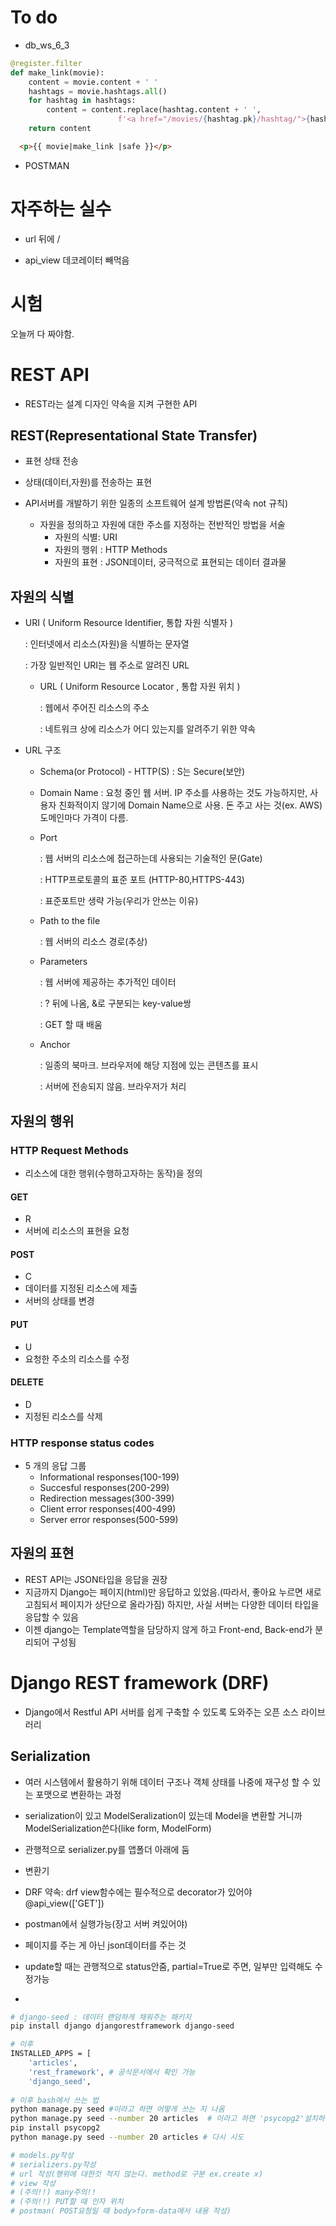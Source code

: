 # To do

* db_ws_6_3

```python
@register.filter
def make_link(movie):
    content = movie.content + ' '
    hashtags = movie.hashtags.all()
    for hashtag in hashtags:
        content = content.replace(hashtag.content + ' ', 
                        f'<a href="/movies/{hashtag.pk}/hashtag/">{hashtag.content}</a> ')
    return content
```

```html
  <p>{{ movie|make_link |safe }}</p>  
```





* POSTMAN 

# 자주하는 실수

* url 뒤에 / 

* api_view 데코레이터 빼먹음

# 시험

오늘꺼 다 짜야함.



# REST API

* REST라는 설계 디자인 약속을 지켜 구현한 API

## REST(Representational State Transfer) 

* 표현 상태 전송

* 상태(데이터,자원)를 전송하는 표현 

* API서버를 개발하기 위한 일종의 소프트웨어 설계 방법론(약속 not 규칙)

  * 자원을 정의하고 자원에 대한 주소를 지정하는 전반적인 방법을 서술
    * 자원의 식별: URI
    * 자원의 행위 : HTTP Methods
    * 자원의 표현 : JSON데이터, 궁극적으로 표현되는 데이터 결과물

  

## 자원의 식별

* URI ( Uniform Resource Identifier, 통합 자원 식별자 )

  : 인터넷에서 리소스(자원)을 식별하는 문자열

  : 가장 일반적인 URI는 웹 주소로 알려진 URL

  * URL ( Uniform Resource Locator , 통합 자원 위치 )  

    : 웹에서 주어진 리소스의 주소

    : 네트워크 상에 리소스가 어디 있는지를 알려주기 위한 약속

* URL  구조

  * Schema(or Protocol) - HTTP(S) : S는 Secure(보안)

  * Domain Name : 요청 중인 웹 서버. IP 주소를 사용하는 것도 가능하지만, 사용자 친화적이지 않기에 Domain Name으로 사용. 돈 주고 사는 것(ex. AWS) 도메인마다 가격이 다름. 

  * Port 

    : 웹 서버의 리소스에 접근하는데 사용되는 기술적인 문(Gate)

    : HTTP프로토콜의 표준 포트 (HTTP-80,HTTPS-443)

    : 표준포트만 생략 가능(우리가 안쓰는 이유)

  * Path to the file

    : 웹 서버의 리소스 경로(추상)

  * Parameters

    : 웹 서버에 제공하는 추가적인 데이터

    : ? 뒤에 나옴, &로 구분되는 key-value쌍

    : GET 할 때 배움

  * Anchor

    : 일종의 북마크. 브라우저에 해당 지점에 있는 콘텐츠를 표시

    : 서버에 전송되지 않음. 브라우저가 처리

    

## 자원의 행위

### HTTP Request Methods

* 리소스에 대한 행위(수행하고자하는 동작)을 정의

#### GET

* R
* 서버에 리소스의 표현을 요청

#### POST 

* C
* 데이터를 지정된 리소스에 제출
* 서버의 상태를 변경

#### PUT

* U
* 요청한 주소의 리소스를 수정

#### DELETE

* D
* 지정된 리소스를 삭제

### HTTP response status codes

* 5 개의 응답 그룹
  * Informational responses(100-199)
  * Succesful responses(200-299)
  * Redirection messages(300-399)
  * Client error responses(400-499)
  * Server error responses(500-599)



## 자원의 표현

* REST API는 JSON타입을 응답을 권장
* 지금까지 Django는 페이지(html)만 응답하고 있었음.(따라서, 좋아요 누르면 새로고침되서 페이지가 상단으로 올라가짐) 하지만, 사실 서버는 다양한 데이터 타입을 응답할 수 있음
* 이젠 django는 Template역할을 담당하지 않게 하고 Front-end, Back-end가 분리되어 구성됨



# Django REST framework (DRF)

* Django에서 Restful API 서버를 쉽게 구축할 수 있도록 도와주는 오픈 소스 라이브러리

## Serialization

* 여러 시스템에서 활용하기 위해 데이터 구조나 객체 상태를 나중에 재구성 할 수 있는 포맷으로 변환하는 과정

* serialization이 있고 ModelSeralization이 있는데 Model을 변환할 거니까 ModelSerialization쓴다(like form, ModelForm)
* 관행적으로 serializer.py를 앱폴더 아래에 둠
* 변환기
* DRF 약속: drf view함수에는 필수적으로 decorator가 있어야 @api_view(['GET'])

* postman에서 실행가능(장고 서버 켜있어야)

* 페이지를 주는 게 아닌 json데이터를 주는 것

* update할 때는 관행적으로 status안줌, partial=True로 주면, 일부만 입력해도 수정가능

* 

```bash
# django-seed : 데이터 랜덤하게 채워주는 패키지
pip install django djangorestframework django-seed

# 이후
INSTALLED_APPS = [
    'articles',
    'rest_framework', # 공식문서에서 확인 가능
    'django_seed',
    
# 이후 bash에서 쓰는 법
python manage.py seed #이라고 하면 어떻게 쓰는 지 나옴
python manage.py seed --number 20 articles  # 이라고 하면 'psycopg2'설치하라고 나옴
pip install psycopg2
python manage.py seed --number 20 articles # 다시 시도

# models.py작성
# serializers.py작성
# url 작성(행위에 대한것 적지 않는다. method로 구분 ex.create x)
# view 작성 
# (주의!!) many주의!!
# (주의!!) PUT할 때 인자 위치
# postman( POST요청일 때 body>form-data에서 내용 작성)
```

